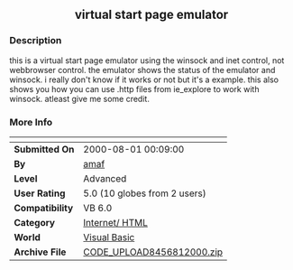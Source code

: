 ﻿<div align="center">

## virtual start page emulator


</div>

### Description

this is a virtual start page emulator using the winsock and inet control, not webbrowser control. the emulator shows the status of the emulator and winsock. i really don't know if it works or not but it's a example. this also shows you how you can use .http files from ie_explore to work with winsock. atleast give me some credit.
 
### More Info
 


<span>             |<span>
---                |---
**Submitted On**   |2000-08-01 00:09:00
**By**             |[amaf](https://github.com/Planet-Source-Code/PSCIndex/blob/master/ByAuthor/amaf.md)
**Level**          |Advanced
**User Rating**    |5.0 (10 globes from 2 users)
**Compatibility**  |VB 6\.0
**Category**       |[Internet/ HTML](https://github.com/Planet-Source-Code/PSCIndex/blob/master/ByCategory/internet-html__1-34.md)
**World**          |[Visual Basic](https://github.com/Planet-Source-Code/PSCIndex/blob/master/ByWorld/visual-basic.md)
**Archive File**   |[CODE\_UPLOAD8456812000\.zip](https://github.com/Planet-Source-Code/amaf-virtual-start-page-emulator__1-10268/archive/master.zip)








